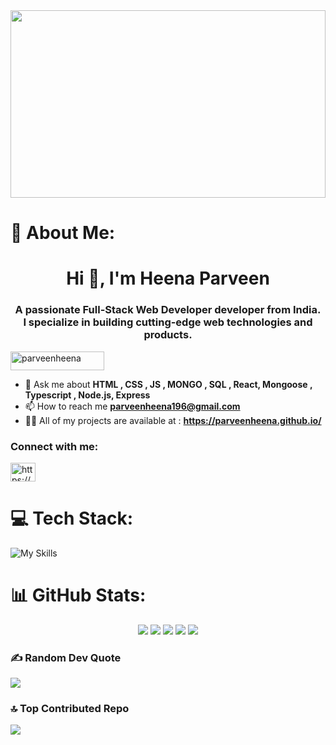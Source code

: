 
<img  src="https://media.giphy.com/media/MCMHrLVUhsBW0ZgcAD/giphy.gif" width="100%" height="300px"/>

# 💫 About Me:
<h1 align="center">Hi 👋, I'm Heena Parveen</h1>
<h3 align="center">A passionate Full-Stack Web Developer developer from India. <br/>I specialize in building cutting-edge web technologies and products. </h3>


<p align="left"> <img width="150px" height="30px" src="https://komarev.com/ghpvc/?username=parveenheena&label=Profile%20views&color=10073b&style=plastic" alt="parveenheena" /> </p>

- 💬 Ask me about **HTML , CSS , JS , MONGO , SQL , React, Mongoose , Typescript , Node.js, Express**
- 📫 How to reach me **parveenheena196@gmail.com**
- 👨‍💻 All of my projects are available at : **https://parveenheena.github.io/**

<h3 align="left">Connect with me:</h3>
<p align="left">
<a href="https://linkedin.com/in/https://www.linkedin.com/in/heena-parveen-78a798255" target="blank"><img align="center" src="https://raw.githubusercontent.com/rahuldkjain/github-profile-readme-generator/master/src/images/icons/Social/linked-in-alt.svg" alt="https://www.linkedin.com/in/heena-parveen-78a798255" height="30" width="40" /></a>
</p>

# 💻 Tech Stack:
![My Skills](https://skillicons.dev/icons?i=html,css,js,react,ts,java,bootstrap,nodejs,expressjs,mongodb,mysql,github,git,netlify,vercel,mongoose&theme=dark)
  
# 📊 GitHub Stats:

<p align="center">
<img src="http://github-profile-summary-cards.vercel.app/api/cards/profile-details?username=parveenheena&theme=onedark">
<img src="http://github-profile-summary-cards.vercel.app/api/cards/repos-per-language?username=parveenheena&theme=dracula">
<img src="http://github-profile-summary-cards.vercel.app/api/cards/most-commit-language?username=parveenheena&theme=dracula">
<img src="http://github-profile-summary-cards.vercel.app/api/cards/stats?username=parveenheena&theme=dracula">
<img src="http://github-profile-summary-cards.vercel.app/api/cards/productive-time?username=parveenheena&theme=dracula&utcOffset=8">
</p>
</div>

### ✍️ Random Dev Quote

![](https://quotes-github-readme.vercel.app/api?type=horizontal&theme=light)

### 🔝 Top Contributed Repo

![](https://github-contributor-stats.vercel.app/api?username=parveenheena&limit=5&theme=onedark&combine_all_yearly_contributions=true)
